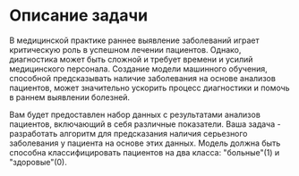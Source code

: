 # Описание задачи

В медицинской практике раннее выявление заболеваний играет критическую роль в успешном лечении пациентов. Однако, диагностика может быть сложной и требует времени и усилий медицинского персонала. Создание модели машинного обучения, способной предсказывать наличие заболевания на основе анализов пациентов, может значительно ускорить процесс диагностики и помочь в раннем выявлении болезней.

Вам будет предоставлен набор данных с результатами анализов пациентов, включающий в себя различные показатели. Ваша задача - разработать алгоритм для предсказания наличия серьезного заболевания у пациента на основе этих данных. Модель должна быть способна классифицировать пациентов на два класса: "больные"(1) и "здоровые"(0).
